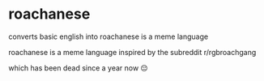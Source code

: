 # roachanese
converts basic english into roachanese is a meme language 

roachanese is a meme language inspired by the subreddit r/rgbroachgang 

which has been dead since a year now 😔
